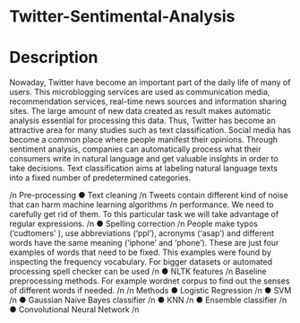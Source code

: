 # Twitter-Sentimental-Analysis
#  Description
Nowaday, Twitter have become an important part of the daily life of many of users. This
microblogging services are used as communication media, recommendation services, real-time
news sources and information sharing sites. The large amount of new data created as result makes
automatic analysis essential for processing this data. Thus, Twitter has become an attractive area
for many studies such as text classification. Social media has become a common place where
people manifest their opinions. Through sentiment analysis, companies can automatically process
what their consumers write in natural language and get valuable insights in order to take decisions.
Text classification aims at labeling natural language texts into a fixed number of predetermined
categories.

/n
Pre-processing
● Text cleaning /n
Tweets contain different kind of noise that can harm machine learning algorithms /n
performance. We need to carefully get rid of them. To this particular task we will take advantage
of regular expressions. /n
● Spelling correction /n
People make typos (‘cudtomers’ ), use abbreviations (‘ppl’), acronyms (‘asap’) and
different words have the same meaning (‘iphone’ and ‘phone’). These are just four examples of
words that need to be fixed. This examples were found by inspecting the frequency vocabulary.
For bigger datasets or automated processing spell checker can be used /n
● NLTK features /n
Baseline preprocessing methods. For example wordnet corpus to find out the senses of
different words if needed. /n /n
Methods
● Logistic Regression /n
● SVM /n
● Gaussian Naive Bayes classifier /n
● KNN /n
● Ensemble classifier /n
● Convolutional Neural Network /n
